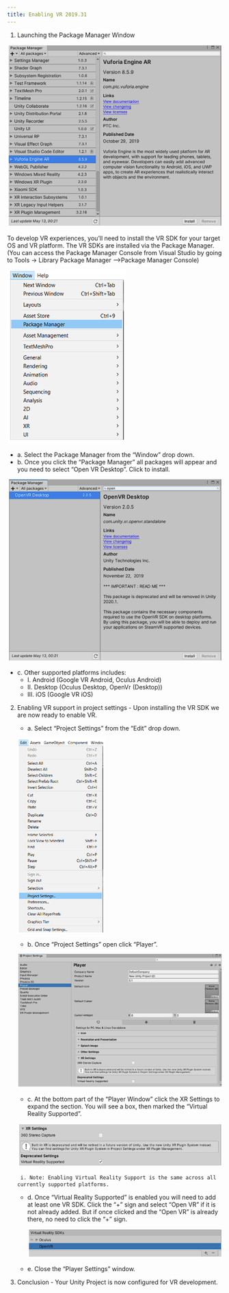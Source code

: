 ```yaml
---
title: Enabling VR 2019.31
---
```

1. Launching the Package Manager Window

![image](20.png)

To develop VR experiences, you’ll need to install the VR SDK for your target OS and VR platform. The VR SDKs are installed via the Package Manager. (You can access the Package Manager Console from Visual Studio by going to Tools → Library Package Manager -->Package Manager Console)

![image](21.png)

* a.  Select the Package Manager from the “Window” drop down.
* b.  Once you click the “Package Manager” all packages will appear and you need to select “Open VR Desktop”. Click to install.

![image](22.png)

*   c. Other supported platforms includes:
    * I. Android (Google VR Android, Oculus Android)
    * II. Desktop (Oculus Desktop, OpenVr (Desktop))
    * III. iOS (Google VR iOS)

2. Enabling VR support in project settings
	        - Upon installing the VR SDK we are now ready to enable VR.
    * a. Select “Project Settings” from the “Edit” drop down.

    ![image](23.png)

    * b. Once “Project Settings” open click “Player”. 

     ![image](24.png)

    * c. At the bottom part of the “Player Window” click the XR Settings to expand the section. You will see a box, then marked the “Virtual Reality Supported”.
    
    ![image](25.png)

        i. Note: Enabling Virtual Reality Support is the same across all currently supported platforms.

    
    * d. Once “Virtual Reality Supported” is enabled you will need to add at least one VR SDK. Click the “+” sign and select “Open VR” if it is not already added. But if once clicked and the “Open VR” is already there, no need to click the “+” sign.

      ![image](26.png)

    * e. Close the “Player Settings” window.

3. Conclusion 
        - Your Unity Project is now configured for VR development.
